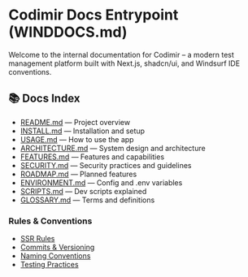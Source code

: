 # Codimir Docs Entrypoint (WINDDOCS.md)

Welcome to the internal documentation for Codimir – a modern test management platform built with Next.js, shadcn/ui, and Windsurf IDE conventions.

## 📚 Docs Index

- [README.md](./README.md) — Project overview
- [INSTALL.md](./INSTALL.md) — Installation and setup
- [USAGE.md](./USAGE.md) — How to use the app
- [ARCHITECTURE.md](./ARCHITECTURE.md) — System design and architecture
- [FEATURES.md](./FEATURES.md) — Features and capabilities
- [SECURITY.md](./SECURITY.md) — Security practices and guidelines
- [ROADMAP.md](./ROADMAP.md) — Planned features
- [ENVIRONMENT.md](./ENVIRONMENT.md) — Config and .env variables
- [SCRIPTS.md](./SCRIPTS.md) — Dev scripts explained
- [GLOSSARY.md](./GLOSSARY.md) — Terms and definitions

### Rules & Conventions

- [SSR Rules](./rules/SSR.md)
- [Commits & Versioning](./rules/COMMITS.md)
- [Naming Conventions](./rules/NAMING.md)
- [Testing Practices](./rules/TESTING.md)


